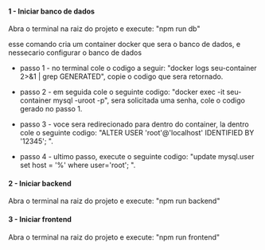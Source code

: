 #### 1 - Iniciar banco de dados
Abra o terminal na raiz do projeto e execute: "npm run db"

esse comando cria um container docker que sera o banco de dados, e nessecario configurar o banco de dados

* passo 1 - no terminal cole o codigo a seguir: "docker logs seu-container 2>&1 | grep GENERATED", copie o codigo que sera retornado.

* passo 2 - em seguida cole o seguinte codigo: "docker exec -it seu-container mysql -uroot -p", sera solicitada uma senha, cole o codigo gerado no passo 1.

* passo 3 - voce sera redirecionado para dentro do container, la dentro cole o seguinte codigo: "ALTER USER 'root'@'localhost' IDENTIFIED BY '12345';
". 

* passo 4 - ultimo passo, execute o seguinte codigo: "update mysql.user set host = '%' where user='root';
".

#### 2 - Iniciar backend
Abra o terminal na raiz do projeto e execute: "npm run backend"

#### 3 - Iniciar frontend
Abra o terminal na raiz do projeto e execute: "npm run frontend"